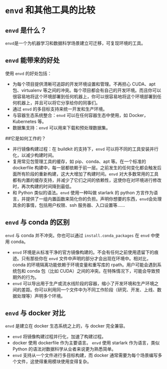 # `envd` 和其他工具的比较

## `envd` 是什么？

`envd`是一个为机器学习和数据科学场景建立可迁移，可复现环境的工具。

## `envd` 能带来的好处

使用 `envd` 的好处包括：

- 为每个项目提供清晰可追踪的开发环境设置和管理。不再担心 CUDA、apt 包、virtualenv 等之间的冲突。每个项目都会有自己的开发环境。而且你可以很容易地将这个环境部署到任何机器上，你可以很容易地将这个环境部署到任何机器上，并且可以将它分享给你的同事们。
- 通过 `envd` 的多目标支持来统一开发和生产环境。
- 与容器生态系统整合：`envd` 可以在任何容器生态中使用，如 Docker，Kubernetes 等。
- 数据集支持：`envd` 可以用来下载和预处理数据集。

##它是如何工作的？

- 并行镜像构建过程：在 buildkit 的支持下，`envd` 可以将不同的工具安装并行化，以减少构建时间。
- 复用常见包管理工具的缓存，如 pip、conda、apt 等。在一个标准的 dockerfile 构建中，每一层都依赖于前一层。之前发生的任何变化都会触发后面所有阶段的重新构建，这大大增加了构建时间。`envd` 对大多数常用的工具都有内置的缓存支持，并减少了它们之间的依赖性，这使你在对环境进行修改时，再次构建的时间降到最低。
- 和 Python 类似的语法。`envd` 使用一种叫做 starlark 的 python 方言作为语言，并提供了一组内置函数来简化你的负担。声明你想要的东西，`envd`会处理其余的事情，包括用户权限、ssh 服务器、入口设置等……

## `envd` 与 conda 的区别

`envd` 与 conda 并不冲突。你也可以通过 `install.conda_packages` 在 `envd` 中使用 conda。

- `envd` 环境是从标准干净的官方镜像构建的。不会有任何之前使用遗留下的痕迹。只有那些你在 `envd` 文件中声明的部分才会出现在环境中。相对比，conda 的环境隔离功能依赖于环境变量和重写库的 rpath。用户可能会遇到系统包和 conda 包（比如 CUDA）之间的冲突。在特殊情况下，可能会导致预期外的行为。
- `envd` 可以导出用于生产或流水线阶段的容器，缩小了开发环境和生产环境之间的差距。你可以利用同一个文件中为不同工作阶段（研究、开发、上线、数据处理等）声明多个环境。

## `envd` 与 docker 对比

`envd` 是建立在 docker 生态系统之上的，与 docker 完全兼容。

- `envd` 将镜像构建过程并行化，加速了构建过程。
- docker 使用 dockerfile 作为主要语言。 `envd` 使用 starlark 作为语言，类似 Python 的语法对数据科学从业者来说更为熟悉简单。
- `envd` 支持从一个文件进行多目标构建，而 docker 通常需要为每个场景编写多个文件，这使得重用模块使用变得复杂。
